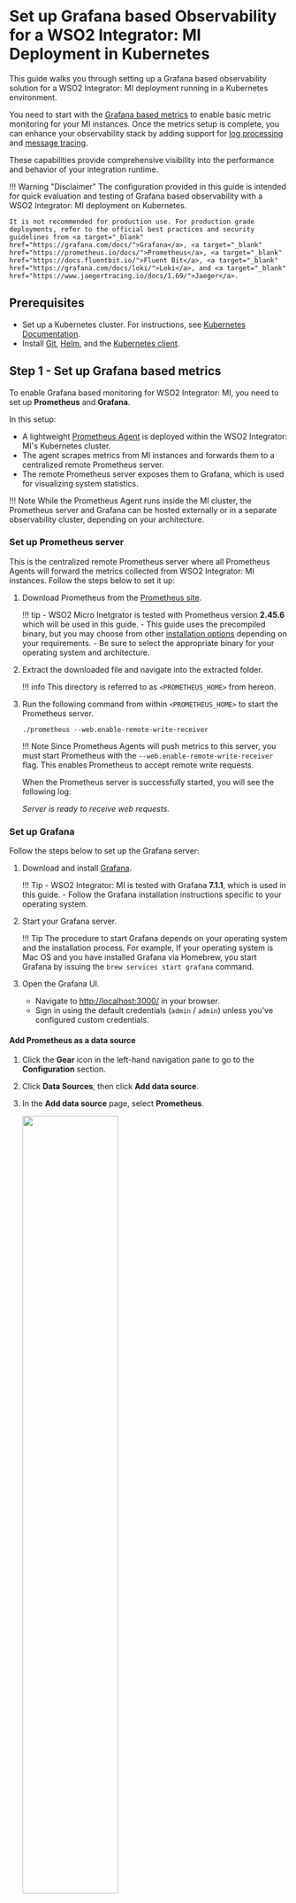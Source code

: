 # Set up Grafana based Observability for a WSO2 Integrator: MI Deployment in Kubernetes

This guide walks you through setting up a Grafana based observability solution for a WSO2 Integrator:  MI deployment running in a Kubernetes environment.

You need to start with the [Grafana based metrics](#step-1-set-up-grafana-based-metrics) to enable basic metric monitoring for your MI instances. Once the metrics setup is complete, you can enhance your observability stack by adding support for [log processing](#step-2-optionally-integrate-the-log-processing-add-on) and [message tracing](#step-3-optionally-integrate-the-message-tracing-add-on).

These capabilities provide comprehensive visibility into the performance and behavior of your integration runtime.

!!! Warning "Disclaimer"
    The configuration provided in this guide is intended for quick evaluation and testing of Grafana based observability with a WSO2 Integrator: MI deployment on Kubernetes.

    It is not recommended for production use. For production grade deployments, refer to the official best practices and security guidelines from <a target="_blank" href="https://grafana.com/docs/">Grafana</a>, <a target="_blank" href="https://prometheus.io/docs/">Prometheus</a>, <a target="_blank" href="https://docs.fluentbit.io/">Fluent Bit</a>, <a target="_blank" href="https://grafana.com/docs/loki/">Loki</a>, and <a target="_blank" href="https://www.jaegertracing.io/docs/1.69/">Jaeger</a>.

## Prerequisites

- Set up a Kubernetes cluster. For instructions, see <a target="_blank" href="https://kubernetes.io/docs/home/">Kubernetes Documentation</a>.
- Install <a target="_blank" href="https://git-scm.com/book/en/v2/Getting-Started-Installing-Git">Git</a>, <a target="_blank" href="https://helm.sh/docs/intro/install/">Helm</a>, and the <a target="_blank" href="https://kubernetes.io/docs/tasks/tools/install-kubectl/">Kubernetes client</a>.

## Step 1 - Set up Grafana based metrics

To enable Grafana based monitoring for WSO2 Integrator: MI, you need to set up **Prometheus** and **Grafana**.

In this setup:

- A lightweight <a target="_blank" href="https://prometheus.io/blog/2021/11/16/agent/">Prometheus Agent</a> is deployed within the WSO2 Integrator: MI's Kubernetes cluster.
- The agent scrapes metrics from MI instances and forwards them to a centralized remote Prometheus server.
- The remote Prometheus server exposes them to Grafana, which is used for visualizing system statistics.

!!! Note
    While the Prometheus Agent runs inside the MI cluster, the Prometheus server and Grafana can be hosted externally or in a separate observability cluster, depending on your architecture.

### Set up Prometheus server

This is the centralized remote Prometheus server where all Prometheus Agents will forward the metrics collected from WSO2 Integrator: MI instances. Follow the steps below to set it up:

1. Download Prometheus from the <a target="_blank" href="https://prometheus.io/download/">Prometheus site</a>.

    !!! tip
        - WSO2 Micro Inetgrator is tested with Prometheus version **2.45.6** which will be used in this guide.
        - This guide uses the precompiled binary, but you may choose from other <a target="_blank" href="https://prometheus.io/docs/prometheus/latest/installation/">installation options</a> depending on your requirements.
        - Be sure to select the appropriate binary for your operating system and architecture.

2. Extract the downloaded file and navigate into the extracted folder.

    !!! info
        This directory is referred to as `<PROMETHEUS_HOME>` from hereon.

3. Run the following command from within `<PROMETHEUS_HOME>` to start the Prometheus server.

    `./prometheus --web.enable-remote-write-receiver`

    !!! Note
        Since Prometheus Agents will push metrics to this server, you must start Prometheus with the `--web.enable-remote-write-receiver` flag. This enables Prometheus to accept remote write requests.

    When the Prometheus server is successfully started, you will see the following log:

    *Server is ready to receive web requests.*

### Set up Grafana

Follow the steps below to set up the Grafana server:

1. Download and install <a target="_blank" href="https://grafana.com/grafana/download/7.1.1">Grafana</a>.

    !!! Tip
        - WSO2 Integrator: MI is tested with Grafana **7.1.1**, which is used in this guide.
        - Follow the Grafana installation instructions specific to your operating system.

2. Start your Grafana server.

    !!! Tip
        The procedure to start Grafana depends on your operating system and the installation process. For example, If your operating system is Mac OS and you have installed Grafana via Homebrew, you start Grafana by issuing the `brew services start grafana` command.

3. Open the Grafana UI.

    - Navigate to <a target="_blank" href="http://localhost:3000/">http://localhost:3000/</a> in your browser.
    - Sign in using the default credentials (`admin` / `admin`) unless you've configured custom credentials.

#### Add Prometheus as a data source

1. Click the **Gear** icon in the left-hand navigation pane to go to the **Configuration** section.

2. Click **Data Sources**, then click **Add data source**.

3. In the **Add data source** page, select **Prometheus**.

    <a href="{{base_path}}/assets/img/integrate/monitoring-dashboard/select_prometheus.png"><img src="{{base_path}}/assets/img/integrate/monitoring-dashboard/select_prometheus.png" style="width:60%"></a>
    
4. In the **Data Sources/Prometheus** page, enter the URL of the centralized remote Prometheus server.

    !!! Tip
        If you're running the Prometheus server locally using the configurations provided in this guide, you can set the URL to `http://localhost:9090`.

    <a href="{{base_path}}/assets/img/integrate/monitoring-dashboard/prometheus_config.png"><img src="{{base_path}}/assets/img/integrate/monitoring-dashboard/prometheus_config.png" style="width:60%"></a>
    
5. Click **Save & Test**. You will see a confirmation message if the data source is configured successfully.

#### Import dashboards to Grafana

The WSO2 Integrator: MI provides pre-configured Grafana dashboards in which you can visualize MI statistics.

You can directly import the required dashboards to Grafana using the <b>dashboard ID</b>:

1.  Go to <a target="_blank" href="https://grafana.com/orgs/wso2/dashboards">WSO2 Dashboards in Grafana labs</a>.
2.  Select the required dashboard and copy the dashboard ID.
3.  Provide this ID to Grafana and import the dashboard.
4.  Repeat the above steps to import all other WSO2 Integrator: MI dashboards.

These dashboards are provided as JSON files that can be manually imported to Grafana. To import the dashboards as JSON files:

1.  Go to <a target="_blank" href="https://grafana.com/orgs/wso2/dashboards">WSO2 Dashboards in Grafana labs</a>, select the required dashboard and download the JSON file.
2.  Sign in to Grafana, click the **+** icon in the left pane, and then click **Import**.

    The **Import** dialog box opens as follows.

    <a href="{{base_path}}/assets/img/integrate/monitoring-dashboard/grafana-import-dialog-box.png"><img src="{{base_path}}/assets/img/integrate/monitoring-dashboard/grafana-import-dialog-box.png"></a>
    
3. Click **Upload .json file**. Then browse for one of the dashboards that you downloaded as a JSON file.

4. Repeat the above two steps to import all the required dashboards that you downloaded and saved.

### Configure the WSO2 Integrator: MI to enable statistics publishing

To expose metrics for Prometheus scraping, update your WSO2 Integrator: MI Helm chart configuration (`values.yaml`) with the following changes:

- **Enable the Statistics Publishing Handler**

    Add the following under the `wso2.config` section.

    ```yaml
    wso2:
        config:
            synapseHandlers:
            - name: MetricHandler
              class: org.wso2.micro.integrator.observability.metric.handler.MetricHandler
    ``` 

    For details, refer to the [Configure Helm charts for WSO2 Integrator: MI]({{base_path}}/install-and-setup/setup/deployment/configuring-helm-charts/) guide.

- **Enable the Prometheus Metrics Endpoint**

    Add the following under `wso2.deployment.envs`.

    ```yaml
    wso2:
        deployment:
            envs:
                JAVA_OPTS: "-DenablePrometheusApi=true"
    ```

    This enables the `/metric-service/metrics` endpoint exposed by WSO2 Integrator: MI for Prometheus scraping.

- **Add Prometheus Discovery Annotations**

    Prometheus Agent uses pod annotations for service discovery. Add the following under `wso2.deployment.annotations`.

    ```yaml
    wso2:
        deployment:
            annotations:
                prometheus.io/wso2-path: "/metric-service/metrics"
                prometheus.io/wso2-port: "9201"
                prometheus.io/wso2-scrape: "true"
    ```

### Set up the Prometheus Agent

Prometheus Agents are lightweight Prometheus instances designed for metric collection and remote forwarding. When deployed in each Kubernetes cluster, these agents perform the following tasks:

- Scrape metrics from WSO2 Integrator:  MI instances within the same cluster.
- Forward the scraped metrics to a centralized Prometheus server using remote write.

To deploy the Prometheus Agent in your Kubernetes cluster, you need to create a `Deployment` and the necessary access control resources. Follow the steps below:

1. Create a new namespace for the Prometheus Agent.

    ```
    kubectl create namespace monitoring
    ```

    !!! Note
        This guide uses `monitoring` as the namespace. If you choose a different namespace, ensure you update all the subsequent resources accordingly.

2. Create the `ServiceAccount`, `ClusterRole`, and `ClusterRoleBinding`.

    Apply the following YAML definitions to grant the Prometheus Agent the necessary permissions:

    ```yaml
    apiVersion: v1
    kind: ServiceAccount
    metadata:
      name: prometheus-agent
      namespace: monitoring
    ---
    apiVersion: rbac.authorization.k8s.io/v1
    kind: ClusterRole
    metadata:
      name: prometheus-agent
    rules:
      - apiGroups: [""]
        resources:
        - pods
        - nodes
        - services
        - endpoints
        verbs: ["get", "list", "watch"]
    ---
    apiVersion: rbac.authorization.k8s.io/v1
    kind: ClusterRoleBinding
    metadata:
      name: prometheus-agent
    roleRef:
      apiGroup: rbac.authorization.k8s.io
      kind: ClusterRole
      name: prometheus-agent
    subjects:
      - kind: ServiceAccount
        name: prometheus-agent
        namespace: monitoring
    ```

3. Deploy the `ConfigMap` that defines the Prometheus Agent configuration.

    This `ConfigMap` contains the scraping rules and the remote write configuration used by the Prometheus Agent.

    !!! Note
        - Update the value of `remote_write.url` (line 12) to point to the Prometheus Server you configured in the [previous step](#set-up-prometheus-server).
        - The annotation labels used for `relabel_configs` (lines 22, 26, and 33) must match the ones configured in your WSO2 Integrator: MI Helm chart. If you changed these labels in the [Configure the WSO2 Integrator: MI to enable statistics publishing](#configure-the-micro-integrator-to-enable-statistics-publishing) step, make sure to update them here accordingly.
        - Each WSO2 Integrator: MI instance will be labeled with its pod name. Therefore, in the Grafana UI, MI instances will be identified by their respective pod names.

    ```yaml linenums="1"
    apiVersion: v1
    kind: ConfigMap
    metadata:
      name: prometheus-agent-config
      namespace: monitoring
    data:
      prometheus.yml: |
        global:
          scrape_interval: 15s

        remote_write:
          - url: "http://host.docker.internal:9090/api/v1/write"

        scrape_configs:
          - job_name: 'kubernetes-pods-wso2-integration'
            kubernetes_sd_configs:
              - role: pod
            relabel_configs:
              - action: keep
                regex: true
                source_labels:
                - __meta_kubernetes_pod_annotation_prometheus_io_wso2_scrape
              - action: replace
                regex: (.+)
                source_labels:
                - __meta_kubernetes_pod_annotation_prometheus_io_wso2_path
                target_label: __metrics_path__
              - action: replace
                regex: ([^:]+)(?::\d+)?;(\d+)
                replacement: $1:$2
                source_labels:
                - __address__
                - __meta_kubernetes_pod_annotation_prometheus_io_wso2_port
                target_label: __address__
              - action: labelmap
                regex: __meta_kubernetes_pod_label_(.+)
              - action: replace
                source_labels:
                - __meta_kubernetes_namespace
                target_label: kubernetes_namespace
              - action: replace
                source_labels:
                - __meta_kubernetes_pod_name
                target_label: kubernetes_pod_name
              - action: replace
                source_labels:
                - __meta_kubernetes_pod_name
                target_label: instance
    ```

4. Deploy the `Deployment` that runs the Prometheus Agent.

    This deployment launches a Prometheus Agent instance in your Kubernetes cluster using the configuration defined in the previous step.

    !!! Note
        While this guide uses a Deployment to run a single instance of the Prometheus Agent, you can also deploy it as a DaemonSet if you want the agent to run on every node in the cluster. This approach is recommended when collecting node-local metrics or logs, ensuring consistent and scalable scraping across all nodes.

    ```yaml
    apiVersion: apps/v1
    kind: Deployment
    metadata:
      name: prometheus-agent
      namespace: monitoring
    spec:
      replicas: 1
      selector:
        matchLabels:
          app: prometheus-agent
      template:
        metadata:
          labels:
            app: prometheus-agent
        spec:
          serviceAccountName: prometheus-agent
          containers:
            - name: prometheus-agent
              image: prom/prometheus:v2.45.6
              args:
                - --config.file=/etc/prometheus/prometheus.yml
                - --enable-feature=agent
              volumeMounts:
                - name: config
                  mountPath: /etc/prometheus
          volumes:
            - name: config
              configMap:
                name: prometheus-agent-config
    ```

## Step 2 - Optionally, integrate the Log processing add-on

Once you have successfully set up [Grafana based metrics](#step-1-set-up-grafana-based-metrics), you can extend observability by enabling the log processing add-on using a **Grafana Loki-based logging stack**.

A Loki-based logging stack consists of the following components:

- **Fluent Bit**: An agent that gathers logs from the MI pods and forwards them.
- **Loki**: A log aggregation system that stores logs and processes queries.
- **Grafana**: A visualization tool that queries Loki and displays the logs.

!!! note
    While the Fluent Bit runs inside the WSO2 Integrator: MI Kubernetes cluster, the Loki server can be hosted externally or deployed in a separate observability cluster, similar to how you set up Prometheus and Grafana.

Follow the steps below to set up **Grafana Loki** and **Fluent Bit** for log processing:

### Set up the Loki server

Grafana Loki aggregates and processes logs received from Fluent Bit.

1. Download Loki from the <a target="_blank" href="https://github.com/grafana/loki/releases/tag/v2.9.4">Loki GitHub Releases</a>.

    !!! note
        - WSO2 Integrator: MI is tested with **Loki 2.9.4**, which is used in this guide.
        - You can install Loki in a separate observability cluster or an external host, similar to how you set up Prometheus and Grafana.
        - This guide uses the precompiled binary, but you may choose from other <a target="_blank" href="https://grafana.com/docs/loki/latest/setup/install/">installation options</a> depending on your requirements.
        - Make sure to download the appropriate binary for your operating system and architecture.

2. Extract the downloaded file and navigate into the extracted folder.

    !!! info
        This directory is referred to as `<LOKI_HOME>` throughout the rest of the guide.

3. Create a configuration file named `loki-local-config.yaml` in the `<LOKI_HOME>` directory.

    !!! tip
        - You can modify the sample configuration values based on your environment and requirements.

    Below is a minimal sample configuration:

    ```yaml
    auth_enabled: false
    
    server:
      http_listen_port: 3100
    
    ingester:
      lifecycler:
        ring:
          kvstore:
            store: inmemory
          replication_factor: 1
        final_sleep: 0s
      chunk_idle_period: 5m
      chunk_retain_period: 30s
      max_transfer_retries: 0
    
    schema_config:
      configs:
        - from: 2018-04-15
          store: boltdb
          object_store: filesystem
          schema: v11
          index:
            prefix: index_
            period: 168h
    
    storage_config:
      boltdb:
        directory: /tmp/loki/index
    
      filesystem:
        directory: /tmp/loki/chunks
    
    limits_config:
      enforce_metric_name: false
      reject_old_samples: true
      reject_old_samples_max_age: 168h
    
    chunk_store_config:
      max_look_back_period: 0s
    
    table_manager:
      retention_deletes_enabled: false
      retention_period: 0s
    ```

4. Run the Loki server.

    Execute the following command from within the `<LOKI_HOME>` directory to start the Loki server:

    ```bash
    ./loki-darwin-arm64 -config.file=./loki-local-config.yaml
    ```

    !!! note
        Replace `loki-darwin-arm64` with the appropriate binary name based on your operating system and architecture.

    When the Loki server is successfully started, you should see a log similar to:

    ```
    level=info ts=... caller=server.go:XXX msg="Loki started"
    ```

    This indicates that the server is running and ready to receive logs from Fluent Bit.

### Configure the WSO2 Integrator: MI for Fluent Bit log collection

To allow Fluent Bit to scrape logs from WSO2 Integrator: MI pods, you must annotate the pods accordingly. Fluent Bit looks for the annotation `mi.fluentbit/include: true` on target pods.

Update the `values.yaml` file of the WSO2 Integrator: MI Helm chart to include the following under `wso2.deployment.annotations`:

```yaml
wso2:
    deployment:
        annotations:
            mi.fluentbit/include: "true"
```

### Set up Fluent Bit

Follow the instructions below to deploy Fluent Bit in the Kubernetes cluster where your WSO2 Integrator: MI pods are running, using the official Helm chart.

You will use the Fluent Bit Helm chart with a customized `fluent-bit-values.yaml` file as shown below.

!!! Note
    - Update the values of `[OUTPUT] Host` and `[OUTPUT] Port` (lines 42–43) to point to the Loki Server you configured in the [previous step](#set-up-the-loki-server).
    - The annotation label used in the `[FILTER] Regex` (line 36) must match the one configured in your WSO2 Integrator: MI Helm chart. If you changed the label in the [Configure the WSO2 Integrator: MI for Fluent Bit log collection](#configure-the-micro-integrator-for-fluent-bit-log-collection) step, make sure to reflect those changes here as well.
    - The `[PARSER] Regex` (line 10) is based on the default `log4j2` pattern used in the MI Helm chart. If you’ve customized the <a target="_blank" href="https://github.com/wso2/helm-mi/blob/4.4.x/mi/confs/log4j2.properties">log4j2.properties</a>, update the regex pattern accordingly.

```yaml linenums="1"
serviceAccount:
  create: true
  name: fluent-bit

config:
  customParsers: |
    [PARSER]
        Name        mi_log
        Format      regex
        Regex       ^\[(?<time>[^\]]+)\] \[\] : mi :\s+(?<level>\w+)\s+\{(?<class>[^\}]+)\} - (?<message>.*)
        Time_Key    time
        Time_Format %Y-%m-%d %H:%M:%S,%L

  inputs: |
    [INPUT]
        Name              tail
        Tag               kube.*
        Path              /var/log/containers/*.log
        Parser            mi_log
        DB                /var/log/flb_kube.db
        Mem_Buf_Limit     5MB
        Skip_Long_Lines   On

  filters: |
    [FILTER]
        Name                kubernetes
        Match               kube.*
        Kube_Tag_Prefix     kube.var.log.containers.
        Merge_Log           On
        Merge_Log_Key       log
        K8S-Logging.Parser  On
        K8S-Logging.Exclude On
    [FILTER]
        Name    grep
        Match   kube.*
        Regex   $kubernetes['annotations']['mi.fluentbit/include'] true

  outputs: |
    [OUTPUT]
        Name        loki
        Match       *
        Host        host.docker.internal
        Port        3100
        TLS         Off
        line_format json
        labels      instance=$kubernetes['pod_name'],log_level=$log_level,service=$service
        label_keys  $kubernetes['namespace_name'],$kubernetes['pod_name'],$kubernetes['container_name']
```

1. Add the Fluent Bit Helm repository.

    ```
    helm repo add fluent https://fluent.github.io/helm-charts
    helm repo update
    ```

2. Install Fluent Bit using your custom values file.

    ```
    helm install fluent-bit fluent/fluent-bit \
        -n logging --create-namespace \
        -f fluent-bit-values.yaml
    ```

Once deployed, Fluent Bit will collect logs from the MI pods (identified via annotations) and forward them to your Loki server for storage and visualization via Grafana.

### Configure Grafana to visualize logs

Follow the steps below to add **Loki** as a data source in Grafana and enable log visualization.

1. Start your Grafana server.

    !!! Tip
        The procedure to start Grafana depends on your operating system and the installation process. For example, If your operating system is Mac OS and you have installed Grafana via Homebrew, you start Grafana by issuing the `brew services start grafana` command.
        
2. Open the Grafana UI.

    - Navigate to <a target="_blank" href="http://localhost:3000/">http://localhost:3000/</a> in your browser.
    - Sign in using the default credentials (`admin` / `admin`) unless you've configured custom credentials.

3. Add Loki as a data source.

    - Click the **Gear** icon in the left-hand navigation pane to go to the **Configuration** section.
    - Click **Data Sources**, then click **Add data source**.
    - In the **Add data source** page, select **Loki**.

    <a href="{{base_path}}/assets/img/integrate/monitoring-dashboard/grafana-select-datasource.png"><img src="{{base_path}}/assets/img/integrate/monitoring-dashboard/grafana-select-datasource.png" style="width:60%"></a>

4. Configure the Loki data source.

    - In the **Settings** tab, provide the URL of your Loki server in the format `http://<loki-host>:<port>`.  

    !!! Tip
        If you're running the Loki server locally using the configurations provided in this guide, you can set the URL to `http://localhost:3100`.

5. Save and test the configuration. 

    - Click **Save & Test**.
    - Grafana will display a confirmation message if the connection to Loki is successful.

Once the data source is configured, you can view the logs in the dashboards or use the Explore tab to query logs collected from MI instances.

## Step 3 - Optionally, integrate the Message Tracing add-on

Once you have successfully set up [Grafana based metrics](#step-1-set-up-grafana-based-metrics), you can extend observability by enabling message tracing using Jaeger.

### Set up Jaeger

Download and install <a target="_blank" href="https://www.jaegertracing.io/download/">Jaeger</a>.

!!! Note

    - WSO2 Integrator: MI is tested with Jaeger **1.69.0**, which is used in this guide.
    - You can install Jaeger in a separate observability cluster or an external host, similar to how you set up Prometheus, Loki and Grafana.
    - Sampler types play a key role in how traces are collected. Choose a <a target="_blank" href="https://www.jaegertracing.io/docs/1.69/sampling/">sampler type</a> based on your throughput and observability requirements.
    - Before enabling tracing in production, it’s recommended to conduct performance testing and fine-tune resource usage. Refer to the <a target="_blank" href="https://www.jaegertracing.io/docs/1.69/performance-tuning/">Jaeger performance tuning guide</a> for best practices.

### Configure the WSO2 Integrator: MI to publish tracing information

Follow the steps below to configure WSO2 Integrator: MI to publish tracing data to Jaeger.

Update the `values.yaml` file of the MI Helm chart by adding the following configuration under the `wso2.config` section. Ensure that the `host` and `port` fields are updated to match the Jaeger instance configured in the [previous step](#set-up-jaeger).

```yaml
wso2:
  config:
    mediation:
      flow:
        statistics:
          captureAll: true
        tracer:
          collectPayloads: true
          collectMediationProperties: true
    opentelemetry:
      enable: true
      type: jaeger
      host: host.docker.internal
      port: 14250
```

!!! Note
    - The `opentelemetry` block configures the Jaeger exporter using gRPC on port `14250`, which is the standard for the OTLP collector.
    - Instead of using `host` and `port`, you can use the `url` parameter to specify the Jaeger endpoint directly.
    ```yaml
    opentelemetry:
        enable: true
        type: jaeger
        url:  "<JAEGER_URL>"
    ```
    
    - The service name used to initialize the Jaeger Tracer can be customized via the `SERVICE_NAME` environment variable under `wso2.deployment.envs`.
    ```yaml
    wso2:
        deployment:
            envs:
                SERVICE_NAME: "customServiceName"
    ```
    If not set explicitly, `SERVICE_NAME` defaults to `WSO2-SYNAPSE`. If you change the service name, make sure to update the corresponding service-level dashboards (e.g., Proxy Service, API Service, Inbound Endpoint) in Grafana. This ensures the Tracing UI option in the dashboard correctly redirects to the appropriate trace in the Jaeger UI based on the updated service name.

### Configure Grafana to visualize tracing data

To visualize tracing data in Grafana using Jaeger, follow the steps below.

#### Add Jaeger as a data source

1. Open the Grafana UI.

    - Navigate to <a target="_blank" href="http://localhost:3000/">http://localhost:3000/</a> in your browser.
    - Sign in using the default credentials (`admin` / `admin`) unless you've configured custom credentials.

2. Click the **Gear** icon in the left-hand navigation pane to go to the **Configuration** section and then click **Data Sources**.

    <a href="{{base_path}}/assets/img/integrate/monitoring-dashboard/open-datasources.png"><img src="{{base_path}}/assets/img/integrate/monitoring-dashboard/open-datasources.png"></a>

3. Click **Add data source** and select **Jaeger** from the list of available data source types.

    <a href="{{base_path}}/assets/img/integrate/monitoring-dashboard/select-jaeger.png"><img src="{{base_path}}/assets/img/integrate/monitoring-dashboard/select-jaeger.png"></a>
    
4. In the **Data Sources/Jaeger** dialog box, enter the URL of the Jaeger query service in the `http://<host>:<port>` format.

    !!! Tip
        If you're running the Jaeger locally using the configurations provided in this guide, you can set the URL to `http://localhost:16686`.

    <a href="{{base_path}}/assets/img/integrate/monitoring-dashboard/enter-basic-jaeger-information.png"><img src="{{base_path}}/assets/img/integrate/monitoring-dashboard/enter-basic-jaeger-information.png"></a>
    
5. Click **Save & Test**. You will see a confirmation message if the data source is configured successfully.

#### Set up drill-down links in dashboards

To enable redirection to Jaeger from the service dashboards:

1. Open a service-level dashboard (e.g., Proxy Service, API Service, or Inbound Endpoint dashboard).

2. Click the **Settings (cogwheel)** icon in the upper-right corner.

3. Click **Variables** in the sidebar.

    <a href="{{base_path}}/assets/img/integrate/monitoring-dashboard/variables.png"><img src="{{base_path}}/assets/img/integrate/monitoring-dashboard/variables.png"></a>

4. Edit the **JaegerHost** variable and set it to your Jaeger query component’s `host:port`.

    !!! Tip
        If you're running the Jaeger locally using the configurations provided in this guide, you can set the **JaegerHost** variable to `localhost:16686`.

    <a href="{{base_path}}/assets/img/integrate/monitoring-dashboard/constant-options.png"><img src="{{base_path}}/assets/img/integrate/monitoring-dashboard/constant-options.png"></a>

5. Click **Save**.

Repeat these steps for each service-level dashboard to enable proper redirection.
    
Once this configuration is complete, clicking on response time widgets within a service-level dashboard will redirect you to the relevant trace in the Jaeger UI.

<a href="{{base_path}}/assets/img/integrate/monitoring-dashboard/jaeger-ui.png"><img src="{{base_path}}/assets/img/integrate/monitoring-dashboard/jaeger-ui.png" style="width:40%"></a>

## What's Next?

If you have successfully set up your Grafana based observability setup, see the instructions on [Viewing Grafana Dashboard]({{base_path}}/observe-and-manage/viewing-cloud-native-observability-statistics/).
